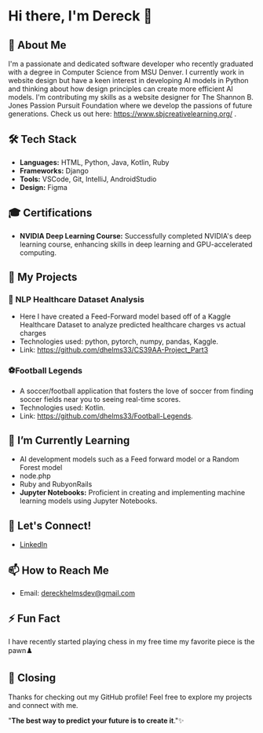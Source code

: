 # Hi there, I'm Dereck 👋

## 🚀 About Me

I'm a passionate and dedicated software developer who recently graduated with a degree in Computer Science from MSU Denver.
I currently work in website design but have a keen interest in developing AI models in Python and thinking about how design principles can create more efficient AI models. 
I'm contributing my skills as a website designer for The Shannon B. Jones Passion Pursuit Foundation where we develop the passions of future generations. Check us out here: https://www.sbjcreativelearning.org/ .

## 🛠️ Tech Stack

- **Languages:** HTML, Python, Java, Kotlin, Ruby
- **Frameworks:** Django
- **Tools:** VSCode, Git, IntelliJ, AndroidStudio 
- **Design:** Figma

##  🎓 Certifications
- **NVIDIA Deep Learning Course:** Successfully completed NVIDIA's deep learning course, enhancing skills in deep learning and GPU-accelerated computing.

## 🔧 My Projects

### 📌 NLP Healthcare Dataset Analysis
- Here I have created a Feed-Forward model based off of a Kaggle Healthcare Dataset to analyze predicted healthcare charges vs actual charges
- Technologies used: python, pytorch, numpy, pandas, Kaggle.
- Link: https://github.com/dhelms33/CS39AA-Project_Part3

### ⚽Football Legends
- A soccer/football application that fosters the love of soccer from finding soccer fields near you to seeing real-time scores.
- Technologies used: Kotlin.
- Link: https://github.com/dhelms33/Football-Legends.

## 🌱 I’m Currently Learning

- AI development models such as a Feed forward model or a Random Forest model
- node.php
- Ruby and RubyonRails
- **Jupyter Notebooks:** Proficient in creating and implementing machine learning models using Jupyter Notebooks.
## 🔗 Let's Connect!

- [LinkedIn](https://www.linkedin.com/in/dereck-helms-211593186/)

## 📫 How to Reach Me

- Email: dereckhelmsdev@gmail.com

## ⚡ Fun Fact

I have recently started playing chess in my free time my favorite piece is the pawn♟️

## 👋 Closing

Thanks for checking out my GitHub profile! Feel free to explore my projects and connect with me. 

"**The best way to predict your future is to create it**."✨
